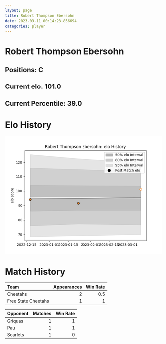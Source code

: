 ```yaml
---  
layout: page  
title: Robert Thompson Ebersohn  
date: 2023-03-11 00:14:23.856694  
categories: player  
---
```

# Robert Thompson Ebersohn

## Positions: C

## Current elo: 101.0

## Current Percentile: 39.0

# Elo History


![elo history](history_RobertThompsonEbersohn.png)
# Match History


| Team                |   Appearances |   Win Rate |
|:--------------------|--------------:|-----------:|
| Cheetahs            |             2 |        0.5 |
| Free State Cheetahs |             1 |        1   |

| Opponent   |   Matches |   Win Rate |
|:-----------|----------:|-----------:|
| Griquas    |         1 |          1 |
| Pau        |         1 |          1 |
| Scarlets   |         1 |          0 |